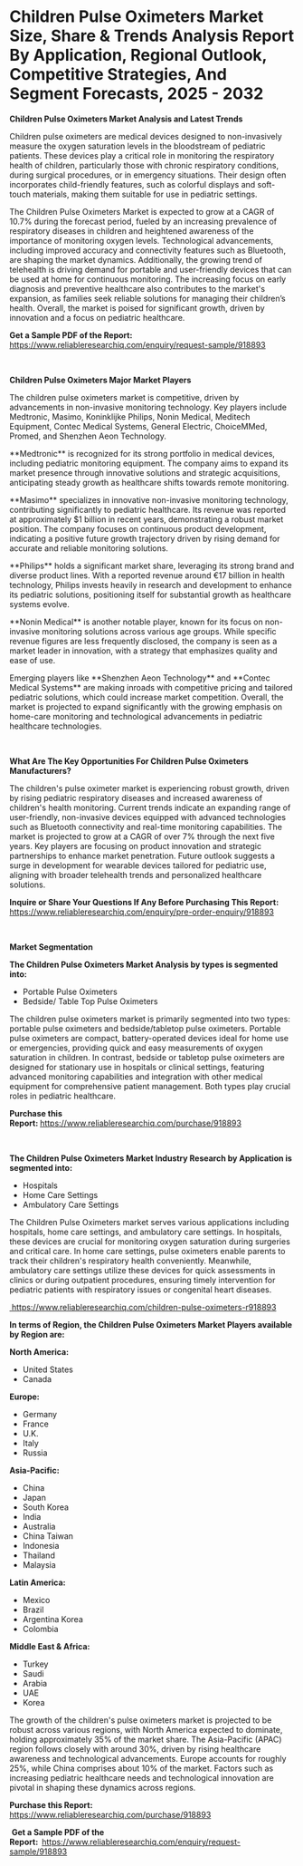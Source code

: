 <p><h1>Children Pulse Oximeters Market Size, Share & Trends Analysis Report By Application, Regional Outlook, Competitive Strategies, And Segment Forecasts, 2025 - 2032</h1></p><p><strong>Children Pulse Oximeters Market Analysis and Latest Trends</strong></p>
<p><p>Children pulse oximeters are medical devices designed to non-invasively measure the oxygen saturation levels in the bloodstream of pediatric patients. These devices play a critical role in monitoring the respiratory health of children, particularly those with chronic respiratory conditions, during surgical procedures, or in emergency situations. Their design often incorporates child-friendly features, such as colorful displays and soft-touch materials, making them suitable for use in pediatric settings.</p><p>The Children Pulse Oximeters Market is expected to grow at a CAGR of 10.7% during the forecast period, fueled by an increasing prevalence of respiratory diseases in children and heightened awareness of the importance of monitoring oxygen levels. Technological advancements, including improved accuracy and connectivity features such as Bluetooth, are shaping the market dynamics. Additionally, the growing trend of telehealth is driving demand for portable and user-friendly devices that can be used at home for continuous monitoring. The increasing focus on early diagnosis and preventive healthcare also contributes to the market's expansion, as families seek reliable solutions for managing their children’s health. Overall, the market is poised for significant growth, driven by innovation and a focus on pediatric healthcare.</p></p>
<p><strong>Get a Sample PDF of the Report:&nbsp;</strong> <a href="https://www.reliableresearchiq.com/enquiry/request-sample/918893?utm_campaign=2276&utm_medium=2&utm_source=Github&utm_content=ia&utm_term=14042025&utm_id=children-pulse-oximeters">https://www.reliableresearchiq.com/enquiry/request-sample/918893</a></p>
<p>&nbsp;</p>
<p><strong>Children Pulse Oximeters Major Market Players</strong></p>
<p><p>The children pulse oximeters market is competitive, driven by advancements in non-invasive monitoring technology. Key players include Medtronic, Masimo, Koninklijke Philips, Nonin Medical, Meditech Equipment, Contec Medical Systems, General Electric, ChoiceMMed, Promed, and Shenzhen Aeon Technology.</p><p>**Medtronic** is recognized for its strong portfolio in medical devices, including pediatric monitoring equipment. The company aims to expand its market presence through innovative solutions and strategic acquisitions, anticipating steady growth as healthcare shifts towards remote monitoring.</p><p>**Masimo** specializes in innovative non-invasive monitoring technology, contributing significantly to pediatric healthcare. Its revenue was reported at approximately $1 billion in recent years, demonstrating a robust market position. The company focuses on continuous product development, indicating a positive future growth trajectory driven by rising demand for accurate and reliable monitoring solutions.</p><p>**Philips** holds a significant market share, leveraging its strong brand and diverse product lines. With a reported revenue around €17 billion in health technology, Philips invests heavily in research and development to enhance its pediatric solutions, positioning itself for substantial growth as healthcare systems evolve.</p><p>**Nonin Medical** is another notable player, known for its focus on non-invasive monitoring solutions across various age groups. While specific revenue figures are less frequently disclosed, the company is seen as a market leader in innovation, with a strategy that emphasizes quality and ease of use.</p><p>Emerging players like **Shenzhen Aeon Technology** and **Contec Medical Systems** are making inroads with competitive pricing and tailored pediatric solutions, which could increase market competition. Overall, the market is projected to expand significantly with the growing emphasis on home-care monitoring and technological advancements in pediatric healthcare technologies.</p></p>
<p>&nbsp;</p>
<p><strong>What Are The Key Opportunities For Children Pulse Oximeters Manufacturers?</strong></p>
<p><p>The children's pulse oximeter market is experiencing robust growth, driven by rising pediatric respiratory diseases and increased awareness of children's health monitoring. Current trends indicate an expanding range of user-friendly, non-invasive devices equipped with advanced technologies such as Bluetooth connectivity and real-time monitoring capabilities. The market is projected to grow at a CAGR of over 7% through the next five years. Key players are focusing on product innovation and strategic partnerships to enhance market penetration. Future outlook suggests a surge in development for wearable devices tailored for pediatric use, aligning with broader telehealth trends and personalized healthcare solutions.</p></p>
<p><strong>Inquire or Share Your Questions If Any Before Purchasing This Report:</strong> <a href="https://www.reliableresearchiq.com/enquiry/pre-order-enquiry/918893?utm_campaign=2276&utm_medium=2&utm_source=Github&utm_content=ia&utm_term=14042025&utm_id=children-pulse-oximeters">https://www.reliableresearchiq.com/enquiry/pre-order-enquiry/918893</a></p>
<p>&nbsp;</p>
<p><strong>Market Segmentation</strong></p>
<p><strong>The Children Pulse Oximeters Market Analysis by types is segmented into:</strong></p>
<p><ul><li>Portable Pulse Oximeters</li><li>Bedside/ Table Top Pulse Oximeters</li></ul></p>
<p><p>The children pulse oximeters market is primarily segmented into two types: portable pulse oximeters and bedside/tabletop pulse oximeters. Portable pulse oximeters are compact, battery-operated devices ideal for home use or emergencies, providing quick and easy measurements of oxygen saturation in children. In contrast, bedside or tabletop pulse oximeters are designed for stationary use in hospitals or clinical settings, featuring advanced monitoring capabilities and integration with other medical equipment for comprehensive patient management. Both types play crucial roles in pediatric healthcare.</p></p>
<p><strong>Purchase this Report:&nbsp;</strong><a href="https://www.reliableresearchiq.com/purchase/918893?utm_campaign=2276&utm_medium=2&utm_source=Github&utm_content=ia&utm_term=14042025&utm_id=children-pulse-oximeters">https://www.reliableresearchiq.com/purchase/918893</a></p>
<p>&nbsp;</p>
<p><strong>The Children Pulse Oximeters Market Industry Research by Application is segmented into:</strong></p>
<p><ul><li>Hospitals</li><li>Home Care Settings</li><li>Ambulatory Care Settings</li></ul></p>
<p><p>The Children Pulse Oximeters market serves various applications including hospitals, home care settings, and ambulatory care settings. In hospitals, these devices are crucial for monitoring oxygen saturation during surgeries and critical care. In home care settings, pulse oximeters enable parents to track their children's respiratory health conveniently. Meanwhile, ambulatory care settings utilize these devices for quick assessments in clinics or during outpatient procedures, ensuring timely intervention for pediatric patients with respiratory issues or congenital heart diseases.</p></p>
<p><a href="https://www.reliableresearchiq.com/children-pulse-oximeters-r918893?utm_campaign=2276&utm_medium=2&utm_source=Github&utm_content=ia&utm_term=14042025&utm_id=children-pulse-oximeters">&nbsp;https://www.reliableresearchiq.com/children-pulse-oximeters-r918893</a></p>
<p><strong>In terms of Region, the Children Pulse Oximeters Market Players available by Region are:</strong></p>
<p>
    <p> <strong> North America: </strong>
        <ul>
            <li>United States</li>
            <li>Canada</li>
        </ul>
        </p> 
    <p> <strong> Europe: </strong>
        <ul>
            <li>Germany</li>
            <li>France</li>
            <li>U.K.</li>
            <li>Italy</li>
            <li>Russia</li>
        </ul>
        </p> 
    <p> <strong> Asia-Pacific: </strong>
        <ul>
            <li>China</li>
            <li>Japan</li>
            <li>South Korea</li>
            <li>India</li>
            <li>Australia</li>
            <li>China Taiwan</li>
            <li>Indonesia</li>
            <li>Thailand</li>
            <li>Malaysia</li>
        </ul>
        </p> 
    <p> <strong> Latin America: </strong>
        <ul>
            <li>Mexico</li>
            <li>Brazil</li>
            <li>Argentina Korea</li>
            <li>Colombia</li>
        </ul>
        </p> 
    <p> <strong> Middle East & Africa: </strong>
        <ul>
            <li>Turkey</li>
            <li>Saudi</li>
            <li>Arabia</li>
            <li>UAE</li>
            <li>Korea</li>
        </ul>
    </p>
    </p>
<p><p>The growth of the children's pulse oximeters market is projected to be robust across various regions, with North America expected to dominate, holding approximately 35% of the market share. The Asia-Pacific (APAC) region follows closely with around 30%, driven by rising healthcare awareness and technological advancements. Europe accounts for roughly 25%, while China comprises about 10% of the market. Factors such as increasing pediatric healthcare needs and technological innovation are pivotal in shaping these dynamics across regions.</p></p>
<p><strong>Purchase this Report: </strong><a href="https://www.reliableresearchiq.com/purchase/918893?utm_campaign=2276&utm_medium=2&utm_source=Github&utm_content=ia&utm_term=14042025&utm_id=children-pulse-oximeters">https://www.reliableresearchiq.com/purchase/918893</a></p>
<p>&nbsp;<strong>Get a Sample PDF of the Report:&nbsp;&nbsp;</strong><a href="https://www.reliableresearchiq.com/enquiry/request-sample/918893?utm_campaign=2276&utm_medium=2&utm_source=Github&utm_content=ia&utm_term=14042025&utm_id=children-pulse-oximeters">https://www.reliableresearchiq.com/enquiry/request-sample/918893</a></p>
<p><strong></strong></p>
<p><p></p><p></p><p></p></p>